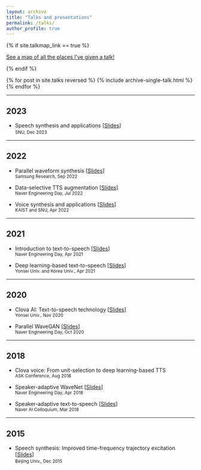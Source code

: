 ```yaml
---
layout: archive
title: "Talks and presentations"
permalink: /talks/
author_profile: true
---
```


{% if site.talkmap_link == true %}

<p style="text-decoration:underline;"><a href="/talkmap.html">See a map of all the places I've given a talk!</a></p>

{% endif %}

{% for post in site.talks reversed %}
  {% include archive-single-talk.html %}
{% endfor %}

***
## 2023
- Speech synthesis and applications
  [[Slides](https://sewplay.github.io/files/talks/2023/20231201_snu.pdf)]  
  <small>SNU, Dec 2023</small>  
  
***
## 2022
- Parallel waveform synthesis
  [[Slides](https://sewplay.github.io/files/talks/2022/20220913_sr.pdf)]  
  <small>Samsung Research, Sep 2022</small>  
 
- Data-selective TTS augmentation
  [[Slides](https://sewplay.github.io/files/talks/2022/20220712_naver_tts.pdf)]  
  <small>Naver Engineering Day, Jul 2022</small>  

- Voice synthesis and applications
  [[Slides](https://sewplay.github.io/files/talks/2022/20220506_kaist_snu_tts.pdf)]  
  <small>KAIST and SNU, Apr 2022</small>  

***
## 2021
- Introduction to text-to-speech
  [[Slides](https://sewplay.github.io/files/talks/2021/20210422_naver_tts.pdf)]  
  <small>Naver Engineering Day, Apr 2021</small>  

- Deep learning-based text-to-speech
  [[Slides](https://sewplay.github.io/files/talks/2021/20210405_ysu_ku_tts.pdf)]  
  <small>Yonsei Univ. and Korea Univ., Apr 2021</small>  

***
## 2020
- Clova AI: Text-to-speech technology
  [[Slides](https://sewplay.github.io/files/talks/2020/20201118_ysu_tts.pdf)]  
  <small>Yonsei Univ., Nov 2020</small>  

- Parallel WaveGAN
  [[Slides](https://sewplay.github.io/files/talks/2020/20201016_naver_pwg.pdf)]  
  <small>Naver Engineering Day, Oct 2020</small>  

***
## 2018
- Clova voice: From unit-selection to deep learning-based TTS  
  <small>ASK Conference, Aug 2018</small>  

- Speaker-adaptive WaveNet
  [[Slides](https://sewplay.github.io/files/talks/2018/20181127_naver_wn.pdf)]  
  <small>Naver Engineering Day, Apr 2018</small>  

- Speaker-adaptive text-to-speech
  [[Slides](https://sewplay.github.io/files/talks/2018/20180330_colloquium_tts.pdf)]  
  <small>Naver AI Colloquium, Mar 2018</small>  

***
## 2015
- Speech synthesis: Improved time-frequency trajectory excitation
  [[Slides](https://sewplay.github.io/files/talks/2015/20151210_beijinguniv_tts.pdf)]  
  <small>Beijing Univ., Dec 2015</small>  
